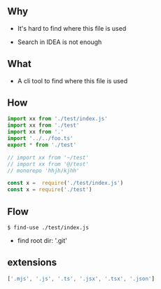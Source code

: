 ## Why

* It's hard to find where this file is used

* Search in IDEA is not enough

## What

* A cli tool to find where this file is used

## How

```js
import xx from './test/index.js'
import xx from './test'
import xx from '.'
import '../../foo.ts'
export * from './test'

// import xx from '~/test'
// import xx from '@/test'
// monorepo 'hhjh/kjhh'

const x =  require('./test/index.js')
const x = require('./test')

```

## Flow

```shell
$ find-use ./test/index.js
```

* find root dir: '.git'


## extensions

```js
['.mjs', '.js', '.ts', '.jsx', '.tsx', '.json']
```